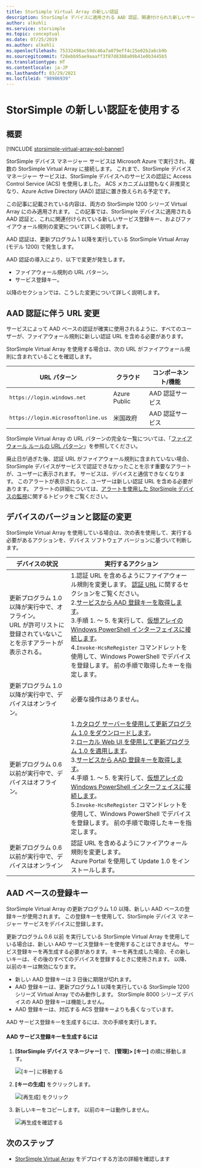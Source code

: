 ```yaml
---
title: StorSimple Virtual Array の新しい認証
description: StorSimple デバイスに適用される AAD 認証、関連付けられた新しいサービス登録キー、およびファイアウォール規則の変更について説明します。
author: alkohli
ms.service: storsimple
ms.topic: conceptual
ms.date: 07/25/2019
ms.author: alkohli
ms.openlocfilehash: 75332498ac59dc46a7a079eff4c25e02b2a6cb9b
ms.sourcegitcommit: f28ebb95ae9aaaff3f87d8388a09b41e0b3445b5
ms.translationtype: HT
ms.contentlocale: ja-JP
ms.lasthandoff: 03/29/2021
ms.locfileid: "98986939"
---
```

# <a name="use-the-new-authentication-for-your-storsimple"></a>StorSimple の新しい認証を使用する

## <a name="overview"></a>概要

[!INCLUDE [storsimple-virtual-array-eol-banner](../../includes/storsimple-virtual-array-eol-banner.md)]

StorSimple デバイス マネージャー サービスは Microsoft Azure で実行され、複数の StorSimple Virtual Array に接続します。 これまで、StorSimple デバイス マネージャー サービスは、StorSimple デバイスへのサービスの認証に Access Control Service (ACS) を使用しました。 ACS メカニズムは間もなく非推奨となり、Azure Active Directory (AAD) 認証に置き換えられる予定です。

この記事に記載されている内容は、両方の StorSimple 1200 シリーズ Virtual Array にのみ適用されます。 この記事では、StorSimple デバイスに適用される AAD 認証と、これに関連付けられている新しいサービス登録キー、およびファイアウォール規則の変更について詳しく説明します。

AAD 認証は、更新プログラム 1 以降を実行している StorSimple Virtual Array (モデル 1200) で発生します。

AAD 認証の導入により、以下で変更が発生します。

- ファイアウォール規則の URL パターン。
- サービス登録キー。

以降のセクションでは、こうした変更について詳しく説明します。

## <a name="url-changes-for-aad-authentication"></a>AAD 認証に伴う URL 変更

サービスによって AAD ベースの認証が確実に使用されるように、すべてのユーザーが、ファイアウォール規則に新しい認証 URL を含める必要があります。

StorSimple Virtual Array を使用する場合は、次の URL がファイアウォール規則に含まれていることを確認します。

| URL パターン                         | クラウド | コンポーネント/機能         |
|------------------------------------|-------|---------------------------------|
| `https://login.windows.net`        | Azure Public |AAD 認証サービス      |
| `https://login.microsoftonline.us` | 米国政府 |AAD 認証サービス      |

StorSimple Virtual Array の URL パターンの完全な一覧については、「[ファイアウォール ルールの URL パターン](storsimple-ova-system-requirements.md#url-patterns-for-firewall-rules)」を参照してください。

廃止日が過ぎた後、認証 URL がファイアウォール規則に含まれていない場合、StorSimple デバイスがサービスで認証できなかったことを示す重要なアラートが、ユーザーに表示されます。 サービスは、デバイスと通信できなくなります。 このアラートが表示されると、ユーザーは新しい認証 URL を含める必要があります。 アラートの詳細については、[アラートを使用した StorSimple デバイスの監視](storsimple-virtual-array-manage-alerts.md#networking-alerts)に関するトピックをご覧ください。

## <a name="device-version-and-authentication-changes"></a>デバイスのバージョンと認証の変更

StorSimple Virtual Array を使用している場合は、次の表を使用して、実行する必要があるアクションを、デバイス ソフトウェア バージョンに基づいて判断します。

| デバイスの状況  | 実行するアクション                                    |
|----------------------------|--------------------------------------------------------------|
| 更新プログラム 1.0 以降が実行中で、オフライン。 <br> URL が許可リストに登録されていないことを示すアラートが表示される。| 1.認証 URL を含めるようにファイアウォール規則を変更します。 [認証 URL](#url-changes-for-aad-authentication) に関するセクションをご覧ください。 <br> 2.[サービスから AAD 登録キーを取得します](#aad-based-registration-keys)。 <br> 3.手順 1. ～ 5. を実行して、[仮想アレイの Windows PowerShell インターフェイスに接続します](storsimple-virtual-array-deploy2-provision-hyperv.md#step-2-provision-a-virtual-array-in-hypervisor)。<br> 4.`Invoke-HcsReRegister` コマンドレットを使用して、Windows PowerShell でデバイスを登録します。 前の手順で取得したキーを指定します。|
| 更新プログラム 1.0 以降が実行中で、デバイスはオンライン。| 必要な操作はありません。                                       |
| 更新プログラム 0.6 以前が実行中で、デバイスはオフライン。 | 1.[カタログ サーバーを使用して更新プログラム 1.0 をダウンロードします](storsimple-virtual-array-install-update-1.md#download-the-update-or-the-hotfix)。<br>2.[ローカル Web UI を使用して更新プログラム 1.0 を適用します](storsimple-virtual-array-install-update-1.md#install-the-update-or-the-hotfix)。<br>3.[サービスから AAD 登録キーを取得します](#aad-based-registration-keys)。 <br>4.手順 1. ～ 5. を実行して、[仮想アレイの Windows PowerShell インターフェイスに接続します](storsimple-virtual-array-deploy2-provision-hyperv.md#step-2-provision-a-virtual-array-in-hypervisor)。<br>5.`Invoke-HcsReRegister` コマンドレットを使用して、Windows PowerShell でデバイスを登録します。 前の手順で取得したキーを指定します。|
| 更新プログラム 0.6 以前が実行中で、デバイスはオンライン | 認証 URL を含めるようにファイアウォール規則を変更します。<br> Azure Portal を使用して Update 1.0 をインストールします。 |

## <a name="aad-based-registration-keys"></a>AAD ベースの登録キー

StorSimple Virtual Array の更新プログラム 1.0 以降、新しい AAD ベースの登録キーが使用されます。 この登録キーを使用して、StorSimple デバイス マネージャー サービスをデバイスに登録します。

更新プログラム 0.6 以前 を実行している StorSimple Virtual Array を使用している場合は、新しい AAD サービス登録キーを使用することはできません。 サービス登録キーを再生成する必要があります。 キーを再生成した場合、その新しいキーは、その後のすべてのデバイスを登録するときに使用されます。 以降、以前のキーは無効になります。

- 新しい AAD 登録キーは 3 日後に期限が切れます。
- AAD 登録キーは、更新プログラム 1 以降を実行している StorSimple 1200 シリーズ Virtual Array でのみ動作します。 StorSimple 8000 シリーズ デバイスの AAD 登録キーは機能しません。
- AAD 登録キーは、対応する ACS 登録キーよりも長くなっています。

AAD サービス登録キーを生成するには、次の手順を実行します。

#### <a name="to-generate-the-aad-service-registration-key"></a>AAD サービス登録キーを生成するには

1. **[StorSimple デバイス マネージャー]** で、 **[管理]&gt;** **[キー]** の順に移動します。
    
    ![[キー] に移動する](./media/storsimple-virtual-array-aad-registration-key/aad-registration-key1.png)

2. **[キーの生成]** をクリックします。

    ![[再生成] をクリック](./media/storsimple-virtual-array-aad-registration-key/aad-click-generate-registration-key.png)

3. 新しいキーをコピーします。 以前のキーは動作しません。

    ![再生成を確認する](./media/storsimple-virtual-array-aad-registration-key/aad-registration-key2.png)

## <a name="next-steps"></a>次のステップ

* [StorSimple Virtual Array](storsimple-virtual-array-deploy1-portal-prep.md) をデプロイする方法の詳細を確認します
